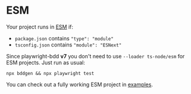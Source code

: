 # ESM

Your project runs in [ESM](https://nodejs.org/api/esm.html) if:
 * `package.json` contains `"type": "module"`
 * `tsconfig.json` contains `"module": "ESNext"`

Since playwright-bdd **v7** you don't need to use `--loader ts-node/esm` for ESM projects.
Just run as usual:
```
npx bddgen && npx playwright test
```

You can check out a fully working ESM project in [examples](https://github.com/vitalets/playwright-bdd/tree/main/examples/esm).